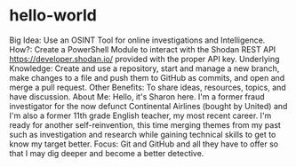 # hello-world
Big Idea: Use an OSINT Tool for online investigations and Intelligence. How?: Create a PowerShell Module to interact with the Shodan REST API https://developer.shodan.io/ provided with the proper API key. Underlying Knowledge: Create and use a repository, start and manage a new branch, make changes to a file and push them to GitHub as commits, and open and merge a pull request. Other Benefits: To share ideas, resources, topics, and have discussion.
About Me: Hello, it's Sharon here. I'm a former fraud investigator for the now defunct Continental Airlines (bought by United) and I'm also a former 11th grade English teacher, my most recent career. I'm ready for another self-reinvention, this time merging themes from my past such as investigation and research while gaining technical skills to get to know my target better. Focus: Git and GitHub and all they have to offer so that I may dig deeper and become a better detective.   
